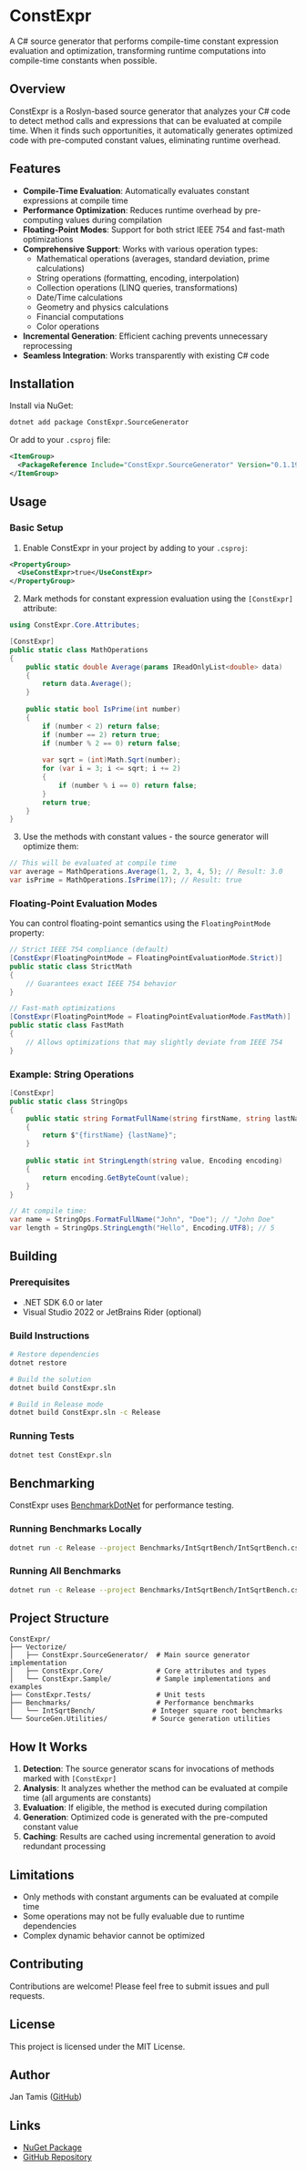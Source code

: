# ConstExpr

A C# source generator that performs compile-time constant expression evaluation and optimization, transforming runtime computations into compile-time constants when possible.

## Overview

ConstExpr is a Roslyn-based source generator that analyzes your C# code to detect method calls and expressions that can be evaluated at compile time. When it finds such opportunities, it automatically generates optimized code with pre-computed constant values, eliminating runtime overhead.

## Features

- **Compile-Time Evaluation**: Automatically evaluates constant expressions at compile time
- **Performance Optimization**: Reduces runtime overhead by pre-computing values during compilation
- **Floating-Point Modes**: Support for both strict IEEE 754 and fast-math optimizations
- **Comprehensive Support**: Works with various operation types:
  - Mathematical operations (averages, standard deviation, prime calculations)
  - String operations (formatting, encoding, interpolation)
  - Collection operations (LINQ queries, transformations)
  - Date/Time calculations
  - Geometry and physics calculations
  - Financial computations
  - Color operations
- **Incremental Generation**: Efficient caching prevents unnecessary reprocessing
- **Seamless Integration**: Works transparently with existing C# code

## Installation

Install via NuGet:

```bash
dotnet add package ConstExpr.SourceGenerator
```

Or add to your `.csproj` file:

```xml
<ItemGroup>
  <PackageReference Include="ConstExpr.SourceGenerator" Version="0.1.19-preview" />
</ItemGroup>
```

## Usage

### Basic Setup

1. Enable ConstExpr in your project by adding to your `.csproj`:

```xml
<PropertyGroup>
  <UseConstExpr>true</UseConstExpr>
</PropertyGroup>
```

2. Mark methods for constant expression evaluation using the `[ConstExpr]` attribute:

```csharp
using ConstExpr.Core.Attributes;

[ConstExpr]
public static class MathOperations
{
    public static double Average(params IReadOnlyList<double> data)
    {
        return data.Average();
    }
    
    public static bool IsPrime(int number)
    {
        if (number < 2) return false;
        if (number == 2) return true;
        if (number % 2 == 0) return false;
        
        var sqrt = (int)Math.Sqrt(number);
        for (var i = 3; i <= sqrt; i += 2)
        {
            if (number % i == 0) return false;
        }
        return true;
    }
}
```

3. Use the methods with constant values - the source generator will optimize them:

```csharp
// This will be evaluated at compile time
var average = MathOperations.Average(1, 2, 3, 4, 5); // Result: 3.0
var isPrime = MathOperations.IsPrime(17); // Result: true
```

### Floating-Point Evaluation Modes

You can control floating-point semantics using the `FloatingPointMode` property:

```csharp
// Strict IEEE 754 compliance (default)
[ConstExpr(FloatingPointMode = FloatingPointEvaluationMode.Strict)]
public static class StrictMath
{
    // Guarantees exact IEEE 754 behavior
}

// Fast-math optimizations
[ConstExpr(FloatingPointMode = FloatingPointEvaluationMode.FastMath)]
public static class FastMath
{
    // Allows optimizations that may slightly deviate from IEEE 754
}
```

### Example: String Operations

```csharp
[ConstExpr]
public static class StringOps
{
    public static string FormatFullName(string firstName, string lastName)
    {
        return $"{firstName} {lastName}";
    }
    
    public static int StringLength(string value, Encoding encoding)
    {
        return encoding.GetByteCount(value);
    }
}

// At compile time:
var name = StringOps.FormatFullName("John", "Doe"); // "John Doe"
var length = StringOps.StringLength("Hello", Encoding.UTF8); // 5
```

## Building

### Prerequisites

- .NET SDK 6.0 or later
- Visual Studio 2022 or JetBrains Rider (optional)

### Build Instructions

```bash
# Restore dependencies
dotnet restore

# Build the solution
dotnet build ConstExpr.sln

# Build in Release mode
dotnet build ConstExpr.sln -c Release
```

### Running Tests

```bash
dotnet test ConstExpr.sln
```

## Benchmarking

ConstExpr uses [BenchmarkDotNet](https://benchmarkdotnet.org/) for performance testing.

### Running Benchmarks Locally

```bash
dotnet run -c Release --project Benchmarks/IntSqrtBench/IntSqrtBench.csproj
```

### Running All Benchmarks

```bash
dotnet run -c Release --project Benchmarks/IntSqrtBench/IntSqrtBench.csproj --filter '*'
```

## Project Structure

```
ConstExpr/
├── Vectorize/
│   ├── ConstExpr.SourceGenerator/  # Main source generator implementation
│   ├── ConstExpr.Core/             # Core attributes and types
│   └── ConstExpr.Sample/           # Sample implementations and examples
├── ConstExpr.Tests/                # Unit tests
├── Benchmarks/                     # Performance benchmarks
│   └── IntSqrtBench/              # Integer square root benchmarks
└── SourceGen.Utilities/           # Source generation utilities
```

## How It Works

1. **Detection**: The source generator scans for invocations of methods marked with `[ConstExpr]`
2. **Analysis**: It analyzes whether the method can be evaluated at compile time (all arguments are constants)
3. **Evaluation**: If eligible, the method is executed during compilation
4. **Generation**: Optimized code is generated with the pre-computed constant value
5. **Caching**: Results are cached using incremental generation to avoid redundant processing

## Limitations

- Only methods with constant arguments can be evaluated at compile time
- Some operations may not be fully evaluable due to runtime dependencies
- Complex dynamic behavior cannot be optimized

## Contributing

Contributions are welcome! Please feel free to submit issues and pull requests.

## License

This project is licensed under the MIT License.

## Author

Jan Tamis ([GitHub](https://github.com/JanTamis))

## Links

- [NuGet Package](https://www.nuget.org/packages/ConstExpr.SourceGenerator)
- [GitHub Repository](https://github.com/JanTamis/ConstExpr)
